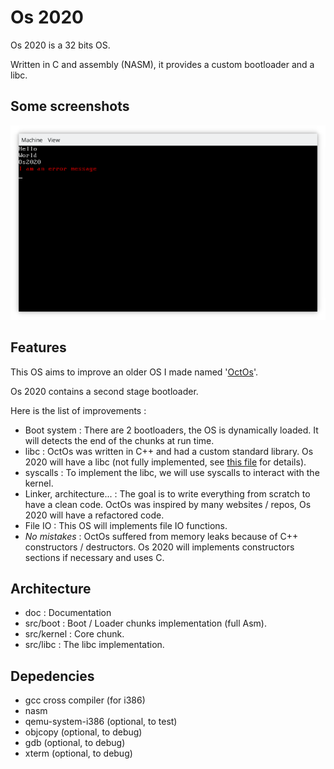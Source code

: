 # Os 2020

Os 2020 is a 32 bits OS.

Written in C and assembly (NASM), it provides a custom bootloader and a libc.

## Some screenshots

![Os 2020](res/main.png "Main screen")

## Features

This OS aims to improve an older OS I made named '[OctOs](https://github.com/Cc618/OctOs)'.

Os 2020 contains a second stage bootloader.

Here is the list of improvements :

- Boot system : There are 2 bootloaders, the OS is dynamically loaded. It will detects the end of the chunks at run time.
- libc : OctOs was written in C++ and had a custom standard library. Os 2020 will have a libc (not fully implemented, see [this file](doc/libc.md) for details).
- syscalls : To implement the libc, we will use syscalls to interact with the kernel.
- Linker, architecture... : The goal is to write everything from scratch to have a clean code. OctOs was inspired by many websites / repos, Os 2020 will have a refactored code.
- File IO : This OS will implements file IO functions.
- _No mistakes_ : OctOs suffered from memory leaks because of C++ constructors / destructors. Os 2020 will implements constructors sections if necessary and uses C.

## Architecture

- doc : Documentation
- src/boot : Boot / Loader chunks implementation (full Asm).
- src/kernel : Core chunk.
- src/libc : The libc implementation.

## Depedencies

- gcc cross compiler (for i386)
- nasm
- qemu-system-i386 (optional, to test)
- objcopy (optional, to debug)
- gdb (optional, to debug)
- xterm (optional, to debug)
